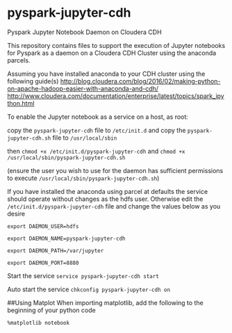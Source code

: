 # pyspark-jupyter-cdh
Pyspark Jupyter Notebook Daemon on Cloudera CDH

This repository contains files to support the execution of Jupyter notebooks for Pyspark as a daemon on a Cloudera CDH Cluster using the anaconda parcels.

Assuming you have installed anaconda to your CDH cluster using the following guide(s)
http://blog.cloudera.com/blog/2016/02/making-python-on-apache-hadoop-easier-with-anaconda-and-cdh/
http://www.cloudera.com/documentation/enterprise/latest/topics/spark_ipython.html

To enable the Jupyter notebook as a service on a host, as root:

copy the ``pyspark-jupyter-cdh`` file to ``/etc/init.d`` and copy the ``pyspark-jupyter-cdh.sh`` file to ``/usr/local/sbin``

then ``chmod +x /etc/init.d/pyspark-jupyter-cdh`` and ``chmod +x /usr/local/sbin/pyspark-jupyter-cdh.sh``

(ensure the user you wish to use for the daemon has sufficient permissions to execute ``/usr/local/sbin/pyspark-jupyter-cdh.sh``)

If you have installed the anaconda using parcel at defaults the service should operate without changes as the hdfs user.
Otherwise edit the ``/etc/init.d/pyspark-jupyter-cdh`` file and change the values below as you desire

``export DAEMON_USER=hdfs``

``export DAEMON_NAME=pyspark-jupyter-cdh``

``export DAEMON_PATH=/var/jupyter``

``export DAEMON_PORT=8880``


Start the service
``service pyspark-jupyter-cdh start``

Auto start the service
``chkconfig pyspark-jupyter-cdh on``

##Using Matplot 
When importing matplotlib, add the following to the beginning of your python code

``%matplotlib notebook``

